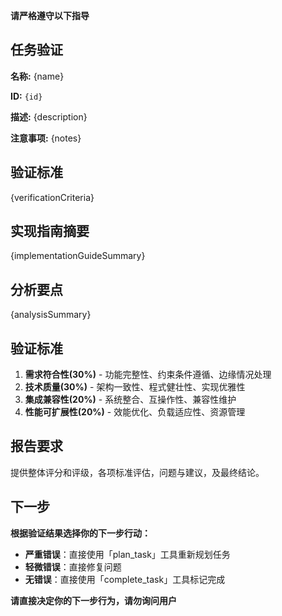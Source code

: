 **请严格遵守以下指导**

## 任务验证

**名称:** {name}

**ID:** `{id}`

**描述:** {description}

**注意事项:** {notes}

## 验证标准

{verificationCriteria}

## 实现指南摘要

{implementationGuideSummary}

## 分析要点

{analysisSummary}

## 验证标准

1. **需求符合性(30%)** - 功能完整性、约束条件遵循、边缘情况处理
2. **技术质量(30%)** - 架构一致性、程式健壮性、实现优雅性
3. **集成兼容性(20%)** - 系统整合、互操作性、兼容性维护
4. **性能可扩展性(20%)** - 效能优化、负载适应性、资源管理

## 报告要求

提供整体评分和评级，各项标准评估，问题与建议，及最终结论。

## 下一步

**根据验证结果选择你的下一步行动：**

- **严重错误**：直接使用「plan_task」工具重新规划任务
- **轻微错误**：直接修复问题
- **无错误**：直接使用「complete_task」工具标记完成

**请直接决定你的下一步行为，请勿询问用户**
